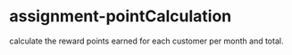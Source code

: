# assignment-pointCalculation
calculate the reward points earned for each customer per month and total.
